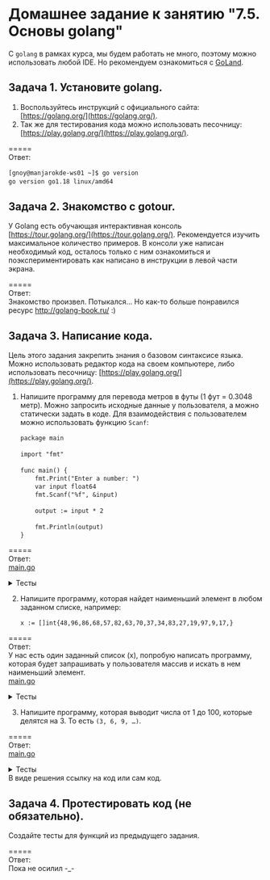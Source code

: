 # Домашнее задание к занятию "7.5. Основы golang"

С `golang` в рамках курса, мы будем работать не много, поэтому можно использовать любой IDE. 
Но рекомендуем ознакомиться с [GoLand](https://www.jetbrains.com/ru-ru/go/).  

## Задача 1. Установите golang.
1. Воспользуйтесь инструкций с официального сайта: [https://golang.org/](https://golang.org/).
2. Так же для тестирования кода можно использовать песочницу: [https://play.golang.org/](https://play.golang.org/).  

=====  
Ответ:  
```bash
[gnoy@manjarokde-ws01 ~]$ go version
go version go1.18 linux/amd64
```

## Задача 2. Знакомство с gotour.
У Golang есть обучающая интерактивная консоль [https://tour.golang.org/](https://tour.golang.org/). 
Рекомендуется изучить максимальное количество примеров. В консоли уже написан необходимый код, 
осталось только с ним ознакомиться и поэкспериментировать как написано в инструкции в левой части экрана.    

=====  
Ответ:  
Знакомство произвел. Потыкался...
Но как-то больше понравился ресурс http://golang-book.ru/ :)

## Задача 3. Написание кода. 
Цель этого задания закрепить знания о базовом синтаксисе языка. Можно использовать редактор кода 
на своем компьютере, либо использовать песочницу: [https://play.golang.org/](https://play.golang.org/).

1. Напишите программу для перевода метров в футы (1 фут = 0.3048 метр). Можно запросить исходные данные 
у пользователя, а можно статически задать в коде.
    Для взаимодействия с пользователем можно использовать функцию `Scanf`:
    ```
    package main
    
    import "fmt"
    
    func main() {
        fmt.Print("Enter a number: ")
        var input float64
        fmt.Scanf("%f", &input)
    
        output := input * 2
    
        fmt.Println(output)    
    }
    ```

=====  
Ответ:  
[main.go](./src/task2.1/main.go)

<details>
  <summary>Тесты</summary>

```bash
[gnoy@manjarokde-ws01 task2.1]$ go run main.go 
Введите количество метров: 6
6 метр(-а) - это 19.68504 футов
[gnoy@manjarokde-ws01 task2.1]$ go run main.go 
Введите количество метров: 0.4
0.4 метр(-а) - это 1.3123360000000002 футов
```
Проверяю в googl'е:
<p align="left">
  <img width="660" height="450" src="./img/m_to_ft.png">
</p> 
</details>
 
2. Напишите программу, которая найдет наименьший элемент в любом заданном списке, например:
    ```
    x := []int{48,96,86,68,57,82,63,70,37,34,83,27,19,97,9,17,}
    ```

=====  
Ответ:  
У нас есть один заданный список (х), попробую написать программу, которая будет запрашивать у пользователя массив и искать в нем наименьший элемент.  
[main.go](./src/task2.2/main.go)

<details>
  <summary>Тесты</summary>

Ищу минимальный элемент в заданном массиве х:
```bash
[gnoy@manjarokde-ws01 task2.2]$ go run main.go 
Программа вычисляет наименьшее число из массива.
Массив по умолчанию: [48 96 86 68 57 82 63 72 37 34 83 27 19 97 9 17]
✔ Нет
Минимальный элемент в дефолтном массиве: 9
```
Теперь введу сам произвольный массив:
```bash
[gnoy@manjarokde-ws01 task2.2]$ go run main.go 
Программа вычисляет наименьшее число из массива.
Массив по умолчанию: [48 96 86 68 57 82 63 72 37 34 83 27 19 97 9 17]
✔ Да
Введите размер массива: 
7
Введите  1  число массива: 
46
Введите  2  число массива: 
24
Введите  3  число массива: 
12
Введите  4  число массива: 
98
Введите  5  число массива: 
5
Введите  6  число массива: 
3
Введите  7  число массива: 
87
Введенный массив:  [46 24 12 98 5 3 87]
Минимальный элемент в массиве: 3
[gnoy@manjarokde-ws01 task2.2]$ go run main.go 
Программа вычисляет наименьшее число из массива.
Массив по умолчанию: [48 96 86 68 57 82 63 72 37 34 83 27 19 97 9 17]
✔ Да
Введите размер массива: 
7
Введите  1  число массива: 
56
Введите  2  число массива: 
12
Введите  3  число массива: 
0
Введите  4  число массива: 
5
Введите  5  число массива: 
7
Введите  6  число массива: 
-6
Введите  7  число массива: 
-23
Введенный массив:  [56 12 0 5 7 -6 -23]
Минимальный элемент в массиве: -23
```
</details>

3. Напишите программу, которая выводит числа от 1 до 100, которые делятся на 3. То есть `(3, 6, 9, …)`.  


=====  
Ответ:  
[main.go](./src/task2.3/main.go)

<details>
  <summary>Тесты</summary>

```bash
[gnoy@manjarokde-ws01 task2.3]$ go run main.go 
Числа от 1 до 100, которые делятся на 3 без остатка: 
[3 6 9 12 15 18 21 24 27 30 33 36 39 42 45 48 51 54 57 60 63 66 69 72 75 78 81 84 87 90 93 96 99]
```
</details>
В виде решения ссылку на код или сам код.   

## Задача 4. Протестировать код (не обязательно).

Создайте тесты для функций из предыдущего задания.   

=====  
Ответ:  
Пока не осилил -_-